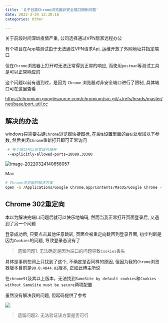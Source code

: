 ```yaml
---
title: '关于谷歌Chrome浏览器非安全端口限制问题'
date: 2022-3-24 12:38:16
categories: Other

---
```




关于前段时间深圳疫情严重, 公司选择通过VPN居家远程办公

有个项目在App端测试由于无法通过VPN请求Api, 运维开放了外网地址并指定端口

<!--more-->

但在`Chrome`浏览器上打开时无法正常得到正常的响应, 而使用`postman`等测试工具是可以正常响应的



这个问题以前有遇到过，是因为 `Chrome` 浏览器对非安全端口进行了限制, 具体端口可在这里查看

https://chromium.googlesource.com/chromium/src.git/+/refs/heads/master/net/base/port_util.cc



## 解决的办法

windows只需要右键`Chrome`浏览器快捷图标, 在`属性`设置里面的`目标`处增加以下参数,  然后关闭`Chrome`重新打开即可正常访问

```bash
 # 多个端口号以英文逗号隔开
 --explicitly-allowed-ports=10080,30300
```



![image-20220324140658057](https://aexphoto-1251755124.file.myqcloud.com/img/2022/03/69ffe943a57fbc38de7c4e6b52f30fec.png)





Mac

```bash
# Chrome浏览器的解决方案
open -a /Applications/Google Chrome.app/Contents/MacOS/Google Chrome --explicitly-allowed-ports=6666,8888
```



## Chrome 302重定向

本以为解决完端口问题后就可以快乐地编码, 然而当我正常打开页面登录后, 又遇到了另一个问题

登录成功后, 只要点击其他任意跳转, 页面会被重定向跳回到登录界面, 初步判断是因为`Cookies`的问题, 导致登录态没有了

>   遗留问题1. 无法确定是因为端口的问题导致`Cookies`丢失



具体是事例在网上只找到了这个, 不确定是否同样的原因, 但因为我的`Chrome`浏览器版本目前是`99.0.4844.82`版本, 正如此博主所说

在`chrome91`及其以上版本，无法找到`SameSite by default cookies`和`Cookies without SameSite must be secure`两项配置

虽然没有解决我的问题, 但起码提供了参考

![](https://aexphoto-1251755124.file.myqcloud.com/img/2022/03/2067d66b7b939b94f21ae22acabc8668.png)



>   遗留问题2. 无法验证该方案是否可行
